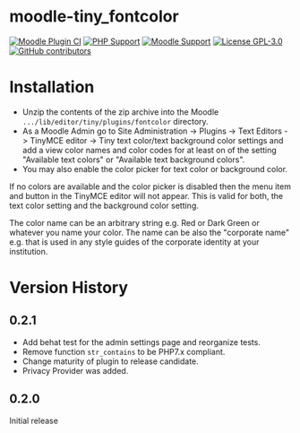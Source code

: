 moodle-tiny_fontcolor
========================

[![Moodle Plugin 
CI](https://github.com/bfh/moodle-tiny_fontcolor/workflows/Moodle%20Plugin%20CI/badge.svg?branch=master)](https://github.com/bfh/moodle-tiny_fontcolor/actions?query=workflow%3A%22Moodle+Plugin+CI%22+branch%3Amaster)
[![PHP Support](https://img.shields.io/badge/php-7.4--8.1-blue)](https://github.com/bfh/moodle-tiny_fontcolor/action)
[![Moodle Support](https://img.shields.io/badge/Moodle-4.1+-orange)](https://github.com/bfh/moodle-tiny_fontcolor/actions)
[![License GPL-3.0](https://img.shields.io/github/license/bfh/moodle-tiny_fontcolor?color=lightgrey)](https://github.com/bfh/moodle-tiny_fontcolor/blob/main/LICENSE)
[![GitHub contributors](https://img.shields.io/github/contributors/bfh/moodle-tiny_fontcolor)](https://github.com/bfh/moodle-tiny_fontcolor/graphs/contributors)

# Installation #

- Unzip the contents of the zip archive into the Moodle `.../lib/editor/tiny/plugins/fontcolor` directory.
- As a Moodle Admin go to Site Administration -> Plugins -> Text Editors -> TinyMCE editor -> Tiny text color/text background color settings
and add a view color names and color codes for at least on of the setting "Available text colors" or "Available text background colors".
- You may also enable the color picker for text color or background color.
 
If no colors are available and the color picker is disabled then the
menu item and button in the TinyMCE editor will not appear. This is valid for both,
the text color setting and the background color setting.

The color name can be an arbitrary string e.g. Red or Dark Green or whatever you name
your color. The name can be also the "corporate name" e.g. that is used in any style guides
of the corporate identity at your institution.

# Version History #

## 0.2.1

- Add behat test for the admin settings page and reorganize tests.
- Remove function `str_contains` to be PHP7.x compliant.
- Change maturity of plugin to release candidate.
- Privacy Provider was added.

## 0.2.0
Initial release

